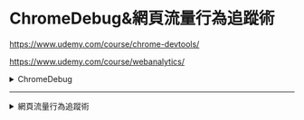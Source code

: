 # ChromeDebug&網頁流量行為追蹤術

<https://www.udemy.com/course/chrome-devtools/>

<https://www.udemy.com/course/webanalytics/>

<details>
<summary>ChromeDebug</summary>

## Chrome 除錯環境介紹

video icon
簡單開啟 chrome dev tools 網頁除錯工具
(4:06)

開始
video icon
教你如何選取元素，並觀察 HTML、CSS 當前狀態
(4:19)

開始
video icon
調整除錯介面以符合螢幕解析度
(3:52)

開始
video icon
檢視響應式網頁除錯心法
(5:48)

開始
video icon
教你如何下載網頁資訊
(3:55)
開始

asdapda ####

asadsadasdsasssaaaaa

## HTML、CSS 除錯教學122112

video icon
如何搜尋想要 debug 的 HTML、CSS 位置
(8:22)

開始
video icon
使用 chrome dev tools 撰寫前端程式碼
(8:06)

開始
video icon
偵測事件狀態樣式
(4:04)

開始
video icon
調整 CSS3 transition 速率
(3:48)

開始
video icon
輕鬆瀏覽 CSS3 Animation 效果
(4:58)
開始

## JavaScript 與效能調校

video icon
從 network 了解網頁資訊
(7:48)

開始
video icon
利用 Console 執行與維護 JavaScript
(9:41)

開始
video icon
如何線上除錯 JavaScript (Event篇)
(5:29)

開始
video icon
如何線上除錯 JavaScript (斷點篇)
(8:57)

開始
text icon
備註：使用 Timeline、Profile 了解網頁效能

開始
video icon
使用 Timeline、Profile 了解網頁效能
(14:00)
開始

## 實用插件與資源補充

video icon
常用插件分享
(7:15)

開始
video icon
使用 Chrome 插件創建 webserver
(5:02)

開始
video icon
Chrome Devtools 教學資源補充
(2:29)
開始

## JavaScript 進階除錯篇

video icon
下斷點 ( Breakpoint ) 進行 JS 除錯
(9:23)

開始
video icon
事件監聽 ( EventListener ) 偵測
(8:47)

開始
video icon
DOM Breakpoints 偵測 DOM 結構狀態
(11:02)

開始
video icon
JS 任務流進階控制事項 (上)
(6:50)

開始
video icon
JS 任務流進階控制事項 (下)
(5:17)

開始
video icon
從 Call Stack 追蹤函數程式
(6:38)

開始
video icon
AJAX XHR 斷點偵測
(4:31)
開始

</details>

---

<details>
<summary>網頁流量行為追蹤術</summary>

## 網頁流量行為追蹤術

藉由數據追蹤，讓客戶行為無所遁形，網頁成效看得見！

您将会学到

* 與行銷部門共同策劃電商追蹤渠道
* 掌握 Google Analytics 電商數據追蹤
* 掌握 Google Analytics 電商數據追蹤
* 理解 Mixpanel 服務數據追蹤
* 知道 FB 像素數據追蹤
* 能夠有效整合多套數據分析工具心法

## 講解掌握這堂課後，將會為你所帶來哪些優勢01:00

為何你要選擇這堂課？
预览
01:00

## 來源：欲追蹤成效，必先瞭解流量來源29:42

章節簡介
预览
03:21

網址規則介紹
04:45

透過 UTM 追蹤成效來源
07:24

UTM 範例情境講解
05:33

UTM 整合 Google Analytics 流程 (上)
04:44

UTM 整合 Google Analytics 流程 (下)
03:01

UTM 題庫
3 questions
UTM 作業
00:54

## 轉換與行為19:58

何謂「行為」？
04:31

何謂「漏斗」？
06:59

何謂「轉換」？
08:28

轉換練習題
2 questions

## 從 Mixpanel 規劃轉換漏斗01:03:46

安裝 Mixpanel 流程
07:25

點擊事件
05:07

Mixpanel 設計轉換漏斗
04:14

實戰篇 - 導入整個網站專案
02:56

轉換漏斗規劃表
02:56

輕鬆安裝本地端伺服器環境
01:13

專案安裝 mixpanel
03:56

viewContent - 挖掘真實潛在客戶
05:10

專案實做 viewcontent
02:45

Mixpanel 參數導入
11:14

完成註冊
07:42

規劃購買流程
06:42

最終作業寄送 mail 變更
00:21

最終作業設計
预览
02:05

## 整合廣告系統，設計事件追蹤與轉換漏斗01:19:07

為什麼你需要瞭解用 FB 像素追蹤網頁成效？
预览
06:08

像素安裝流程
06:01

Chrome 插件安裝 - 確認像素安裝成功
01:50

viewContent - 挖掘真實潛在客戶
04:02

Purchase - 購買像素與參數設定
08:26

如何自訂事件
08:45

透過 FB 像素篩選聚焦受眾
04:23

從聚焦受眾找出 FB 類似受眾進行廣告投放
预览
05:00

廣告系統介紹
07:20

FB 廣告系統優化轉換流程
08:51

自訂轉換流程講解
07:09

透過 FB analytics 規劃客製化事件漏斗
06:29

透過 FB analytics 切入營業額與顧客終身價值
02:04

FB 作業設計
02:39

## Google Analytics - 整合成效與事件追蹤01:34:46

為何要使用 GA？
预览
07:43

安裝示範帳號
01:38

安裝 GA，並開啟電子商務增強型
07:18

介紹 GA 事件
09:37

viewcontent 設定
10:17

購買事件設定
10:42

客製化自訂事件
04:29

目標成效追蹤
03:38

設定目標：依頁面瀏覽順序
10:12

從事件設定轉換目標
预览
06:18

抓取聚焦受眾整合 Google Ads 廣告系統
预览
09:46

多管道程序 - 觀看輔助轉換，以瞭解用戶絕對不會立刻下單
07:43

從 UTM 觀看轉換成效
04:35

最終作業介紹
00:50

## Lihi.io | 分流短網址服務18:01

短網址何其多，為何偏偏選擇 Lihi？
预览
03:45

參數功能：讓縮網址還能搭配 UTM 做成效追蹤
预览
04:39

新一代 A/B 方便測試工具
预览
07:22

數據報表一把抓
预览
02:15

## 推薦工具與心法04:25:41

view content：單頁式偵測滑鼠滾輪
04:17

四張必看的 GA 報表
01:32:33

Google Search Console
01:22:13

GTM 代碼管理工具
01:26:38

</details>
